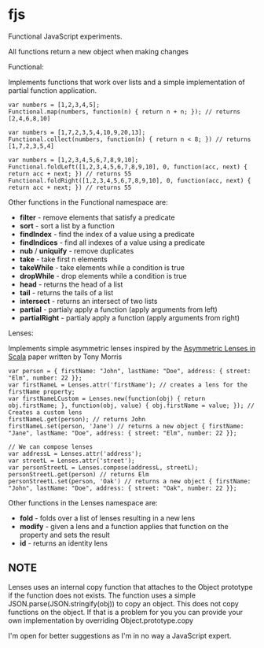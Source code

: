fjs
===

Functional JavaScript experiments.

All functions return a new object when making changes


Functional:

Implements functions that work over lists and a simple implementation of partial function application.


    var numbers = [1,2,3,4,5];
    Functional.map(numbers, function(n) { return n + n; }); // returns [2,4,6,8,10]

    var numbers = [1,7,2,3,5,4,10,9,20,13];
    Functional.collect(numbers, function(n) { return n < 8; }) // returns [1,7,2,3,5,4]

    var numbers = [1,2,3,4,5,6,7,8,9,10];
    Functional.foldLeft([1,2,3,4,5,6,7,8,9,10], 0, function(acc, next) { return acc + next; }) // returns 55
    Functional.foldRight([1,2,3,4,5,6,7,8,9,10], 0, function(acc, next) { return acc + next; }) // returns 55


Other functions in the Functional namespace are:

- **filter** - remove elements that satisfy a predicate
- **sort** - sort a list by a function
- **findIndex** - find the index of a value using a predicate
- **findIndices** - find all indexes of a value using a predicate
- **nub** / **uniquify** - remove duplicates
- **take** - take first n elements
- **takeWhile** - take elements while a condition is true
- **dropWhile** - drop elements while a condition is true
- **head** - returns the head of a list
- **tail** - returns the tails of a list
- **intersect** - returns an intersect of two lists
- **partial** - partialy apply a function (apply arguments from left)
- **partialRight** - partialy apply a function (apply arguments from right)

Lenses:

Implements simple asymmetric lenses inspired by the [Asymmetric Lenses in Scala](http://dl.dropbox.com/u/7810909/media/doc/lenses.pdf) paper written by Tony Morris
   
    var person = { firstName: "John", lastName: "Doe", address: { street: "Elm", number: 22 }};
    var firstNameL = Lenses.attr('firstName'); // creates a lens for the firstName property;
    var firstNameLCustom = Lenses.new(function(obj) { return obj.firstName; }, function(obj, value) { obj.firstName = value; }); // Creates a custom lens
    firstNameL.get(person); // returns John
    firstNameL.set(person, 'Jane') // returns a new object { firstName: "Jane", lastName: "Doe", address: { street: "Elm", number: 22 }};

    // We can compose lenses
    var addressL = Lenses.attr('address');
    var streetL = Lenses.attr('street');
    var personStreetL = Lenses.compose(addressL, streetL);
    personStreetL.get(person) // returns Elm
    personStreetL.set(person, 'Oak') // returns a new object { firstName: "John", lastName: "Doe", address: { street: "Oak", number: 22 }};


Other functions in the Lenses namespace are:

- **fold** - folds over a list of lenses resulting in a new lens
- **modify** - given a lens and a function applies that function on the property and sets the result 
- **id** - returns an identity lens
    

## NOTE

Lenses uses an internal copy function that attaches to the Object prototype if the function does not exists. The function uses a simple JSON.parse(JSON.stringify(obj)) to copy an object. This does not copy functions on the object. If that is a problem for you you can provide your own implementation by overriding Object.prototype.copy

I'm open for better suggestions as I'm in no way a JavaScript expert.

